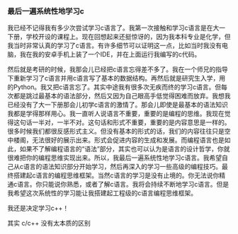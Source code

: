 ### 最后一遍系统性地学习c

我已经不记得我有多少次尝试学习c语言了。我第一次接触和学习c语言是在大一下册，学校开设的课程上。现在回想起来还挺惊讶的，因为我本科专业是化学，但我当时非常认真的学习了c语言。有许多细节可以证明这一点，比如当时我没有电脑，我在我的安卓手机上装了一个IDE，并在上面运行我编写的c代码。

然后就是考研的时候，我那会儿已经把c语言忘得差不多了。我在一个师兄的指导下重新学习了c语言并用c语言写了基本的数据结构。再然后就是研究生入学，用的Python。我又把c语言忘了。其实中途我有很多次无疾而终的学习c语言。但每次都是跳过最基本的语法部分，然后又因为自己眼高手低觉得困难而放弃。我想我已经没有了大一下册那会儿初学c语言的激情了。那会儿即使是最基本的语法知识我都是学得那样用心。我一直听人说语言不重要，重要的是编程的思维。我现在觉得这句话一半对，一半不对。这句话和形式不重要，重要的是内容意思是一样的。很多时候我们都很反感形式主义。但没有基本的形式的话，我们的内容往往只是空中楼阁，无法很好的展示出来。形式会促进内容的生成和发展。而编程语言也是如此，如果不了解编程语言的“语法”部分，其实也可以认为是语言的设计哲学，你就很难把你的编程思维实现出来。所以，我最后一遍系统性地学习c语言。我希望自己从c语言的语法知识部分开始学习，然后再深入的学习一些高级的编程技巧。最终搭建起c语言的编程思维框架。当然c语言的学习是没有止境的。你无法说你精通c语言。你只能说你熟悉，或者了解c语言。我将会持续不断地学习c语言。但是我希望这次系统性的学习能让我搭建起工程级的c语言编程思维框架。

我还是决定学习c++！

其实 c/c++ 没有太本质的区别

